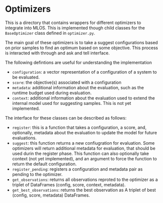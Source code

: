# Optimizers

This is a directory that contains wrappers for different optimizers to integrate into MLOS.
This is implemented though child classes for the `BaseOptimizer` class defined in `optimizer.py`.

The main goal of these optimizers is to take a suggest configurations based on prior samples to find an optimum based on some objective. This process is interacted with through and ask and tell interface.

The following defintions are useful for understanding the implementation
- `configuration`: a vector representation of a configuration of a system to be evaluated.
- `score`: the objective(s) associated with a configuration
- `metadata`: additional information about the evaluation, such as the runtime budget used during evaluation.
- `context`: additional information about the evaluation used to extend the internal model used for suggesting samples. This is not yet implemented.

The interface for these classes can be described as follows:

- `register`: this is a function that takes a configuration, a score, and, optionally, metadata about the evaluation to update the model for future evaluations.
- `suggest`: this function returns a new confiugration for evaluation. Some optimizers will return additional metadata for evaluation, that should be used durin the register phase. This function can also optionally take context (not yet implemented), and an argument to force the function to return the default configuration.
- `register_pending`: registers a configuration and metadata pair as pending to the optimizer.
- `get_observations`: returns all observations reproted to the optimizer as a triplet of DataFrames (config, score, context, metadata).
- `get_best_observations`: returns the best observation as A triplet of best (config, score, metadata) DataFrames.